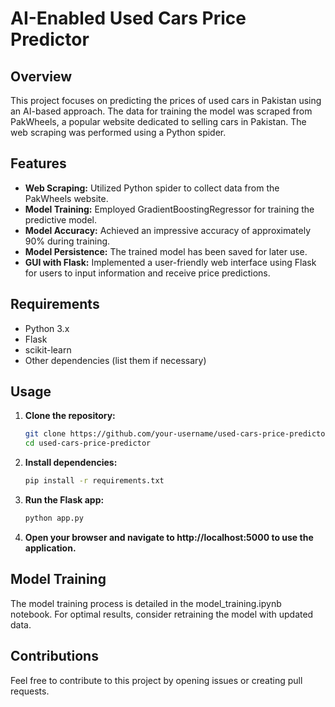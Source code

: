 # AI-Enabled Used Cars Price Predictor

## Overview

This project focuses on predicting the prices of used cars in Pakistan using an AI-based approach. The data for training the model was scraped from PakWheels, a popular website dedicated to selling cars in Pakistan. The web scraping was performed using a Python spider.

## Features

- **Web Scraping:** Utilized Python spider to collect data from the PakWheels website.
- **Model Training:** Employed GradientBoostingRegressor for training the predictive model.
- **Model Accuracy:** Achieved an impressive accuracy of approximately 90% during training.
- **Model Persistence:** The trained model has been saved for later use.
- **GUI with Flask:** Implemented a user-friendly web interface using Flask for users to input information and receive price predictions.

## Requirements

- Python 3.x
- Flask
- scikit-learn
- Other dependencies (list them if necessary)

## Usage

1. **Clone the repository:**

   ```bash
   git clone https://github.com/your-username/used-cars-price-predictor.git
   cd used-cars-price-predictor
   
1. **Install dependencies:**

   ```bash
   pip install -r requirements.txt
   
1. **Run the Flask app:**

   ```bash
   python app.py

4. **Open your browser and navigate to http://localhost:5000 to use the application.**


## Model Training
   The model training process is detailed in the model_training.ipynb notebook. For optimal results, consider retraining the model with updated data.
   

## Contributions
   Feel free to contribute to this project by opening issues or creating pull requests.
